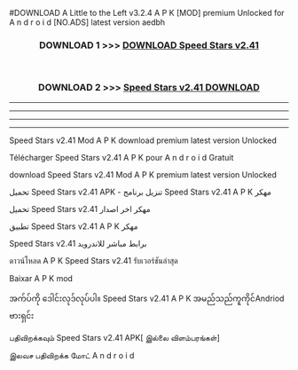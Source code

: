#DOWNLOAD A Little to the Left v3.2.4 A P K [MOD] premium Unlocked for A n d r o i d [NO.ADS] latest version aedbh 



<div align="center">

<h3>DOWNLOAD 1 >>> <a href="https://downloadmod1.web.app/?judul=Speed Stars v2.41">DOWNLOAD Speed Stars v2.41</a></h3><br>

<h3>DOWNLOAD 2 >>> <a href="https://downloadmod1.web.app/?judul=Speed Stars v2.41">Speed Stars v2.41 DOWNLOAD </a></h3>

</div>


----------------------------------------------------------

----------------------------------------------------------

----------------------------------------------------------

----------------------------------------------------------


Speed Stars v2.41 Mod A P K download premium latest version Unlocked

Télécharger Speed Stars v2.41 A P K pour A n d r o i d Gratuit

download Speed Stars v2.41 Mod A P K premium latest version Unlocked

تحميل Speed Stars v2.41 APK - تنزيل برنامج Speed Stars v2.41 A P K مهكر

تحميل Speed Stars v2.41 مهكر اخر اصدار

تطبيق Speed Stars v2.41 A P K مهكر

Speed Stars v2.41 برابط مباشر للاندرويد

ดาวน์โหลด A P K Speed Stars v2.41 รับเวอร์ชันล่าสุด

Baixar A P K mod

အက်ပ်ကို ဒေါင်းလုဒ်လုပ်ပါ။ Speed Stars v2.41 A P K အမည်သည်ကူကိုင်Andriod ဗားရှင်း

பதிவிறக்கவும் Speed Stars v2.41 APK[ இல்லை விளம்பரங்கள்] 
 
இலவச பதிவிறக்க மோட் A n d r o i d



